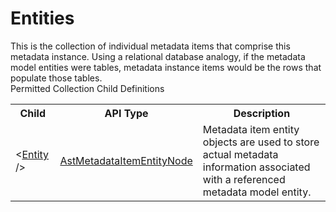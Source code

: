 # Entities

<div class="LanguageSummary"><div class ="SummaryItem">This is the collection of individual metadata items that comprise this metadata instance.  Using a relational database analogy, if the metadata model entities were tables, metadata instance items would be the rows that populate those tables.</div></div><div class="SchemaBindingGroup"><div class="SchemaBindingGroupHeader">Permitted Collection Child Definitions</div><table id="SchemaBindingList" class="SchemaBindingList"><tbody><tr><th class="SchemaBindingNameColumnHeader">Child</th><th class="SchemaBindingTypeColumnHeader">API Type</th><th class="SchemaBindingSummaryColumnHeader">Description</th></tr><tr class="cd0"><td class="SchemaBindingName"><span class="punc">&lt;</span><a href=Varigence.Languages.Biml.Metadata.AstMetadataItemEntityNode.html">Entity</a><span class="punc"> /&gt;</span></td><td class="SchemaBindingType"><a href="../api-reference/Varigence.Languages.Biml.Metadata.AstMetadataItemEntityNode.html">AstMetadataItemEntityNode</a></td><td class="SchemaBindingSummary">Metadata item entity objects are used to store actual metadata information associated with a referenced metadata model entity.</td></tr></tbody></table></div>